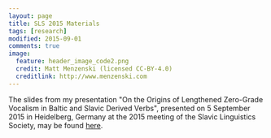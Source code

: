 ```yaml
---
layout: page
title: SLS 2015 Materials
tags: [research]
modified: 2015-09-01
comments: true
image:
  feature: header_image_code2.png
  credit: Matt Menzenski (licensed CC-BY-4.0)
  creditlink: http://www.menzenski.com
---
```


The slides from my presentation "On the Origins of Lengthened Zero-Grade
Vocalism in Baltic and Slavic Derived Verbs", presented on 5 September 2015 in
Heidelberg, Germany at the 2015 meeting of the Slavic Linguistics Society,
may be found [here][sls].

[sls]: https://www.academia.edu/15410384/On_the_Origins_of_Lengthened_Zero-Grade_Vocalism_in_Slavic_and_Baltic_Derived_Verbs
